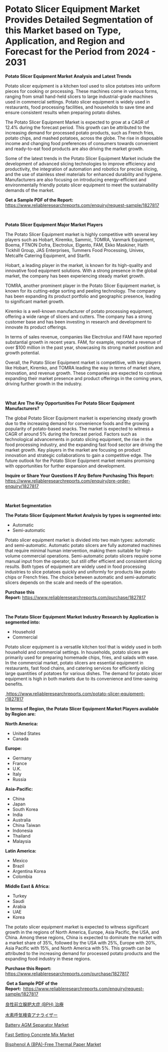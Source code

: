 <p><h1>Potato Slicer Equipment Market Provides Detailed Segmentation of this Market based on Type, Application, and Region and Forecast for the Period from 2024 - 2031</h1></p><p><strong>Potato Slicer Equipment Market Analysis and Latest Trends</strong></p>
<p><p>Potato slicer equipment is a kitchen tool used to slice potatoes into uniform pieces for cooking or processing. These machines come in various forms, ranging from small hand-held slicers to large industrial-grade machines used in commercial settings. Potato slicer equipment is widely used in restaurants, food processing facilities, and households to save time and ensure consistent results when preparing potato dishes.</p><p>The Potato Slicer Equipment Market is expected to grow at a CAGR of 12.4% during the forecast period. This growth can be attributed to the increasing demand for processed potato products, such as French fries, potato chips, and mashed potatoes, across the globe. The rise in disposable income and changing food preferences of consumers towards convenient and ready-to-eat food products are also driving the market growth.</p><p>Some of the latest trends in the Potato Slicer Equipment Market include the development of advanced slicing technologies to improve efficiency and productivity, the integration of automation and robotics for precise slicing, and the use of stainless steel materials for enhanced durability and hygiene. Manufacturers are also focusing on introducing energy-efficient and environmentally friendly potato slicer equipment to meet the sustainability demands of the market.</p></p>
<p><strong>Get a Sample PDF of the Report:&nbsp;</strong> <a href="https://www.reliableresearchreports.com/enquiry/request-sample/1827817">https://www.reliableresearchreports.com/enquiry/request-sample/1827817</a></p>
<p>&nbsp;</p>
<p><strong>Potato Slicer Equipment Major Market Players</strong></p>
<p><p>The Potato Slicer Equipment market is highly competitive with several key players such as Hobart, Kiremko, Sammic, TOMRA, Vanmark Equipment, Boema, FTNON Dofra, Electrolux, Elgento, FAM, Ekko Maskiner, Haith Tickhill Group, JAS Enterprises, Tummers Food Processing, Univex, Metcalfe Catering Equipment, and Starfit. </p><p>Hobart, a leading player in the market, is known for its high-quality and innovative food equipment solutions. With a strong presence in the global market, the company has been experiencing steady market growth. </p><p>TOMRA, another prominent player in the Potato Slicer Equipment market, is known for its cutting-edge sorting and peeling technology. The company has been expanding its product portfolio and geographic presence, leading to significant market growth.</p><p>Kiremko is a well-known manufacturer of potato processing equipment, offering a wide range of slicers and cutters. The company has a strong customer base and has been investing in research and development to innovate its product offerings.</p><p>In terms of sales revenue, companies like Electrolux and FAM have reported substantial growth in recent years. FAM, for example, reported a revenue of over $100 million in the past year, showcasing its strong market position and growth potential.</p><p>Overall, the Potato Slicer Equipment market is competitive, with key players like Hobart, Kiremko, and TOMRA leading the way in terms of market share, innovation, and revenue growth. These companies are expected to continue expanding their market presence and product offerings in the coming years, driving further growth in the industry.</p></p>
<p>&nbsp;</p>
<p><strong>What Are The Key Opportunities For Potato Slicer Equipment Manufacturers?</strong></p>
<p><p>The global Potato Slicer Equipment market is experiencing steady growth due to the increasing demand for convenience foods and the growing popularity of potato-based snacks. The market is expected to witness a CAGR of around 5% during the forecast period. Factors such as technological advancements in potato slicing equipment, the rise in the food processing industry, and the expanding fast food sector are driving the market growth. Key players in the market are focusing on product innovation and strategic collaborations to gain a competitive edge. The future outlook for the Potato Slicer Equipment market remains promising with opportunities for further expansion and development.</p></p>
<p><strong>Inquire or Share Your Questions If Any Before Purchasing This Report:</strong> <a href="https://www.reliableresearchreports.com/enquiry/pre-order-enquiry/1827817">https://www.reliableresearchreports.com/enquiry/pre-order-enquiry/1827817</a></p>
<p>&nbsp;</p>
<p><strong>Market Segmentation</strong></p>
<p><strong>The Potato Slicer Equipment Market Analysis by types is segmented into:</strong></p>
<p><ul><li>Automatic</li><li>Semi-automatic</li></ul></p>
<p><p>Potato slicer equipment market is divided into two main types: automatic and semi-automatic. Automatic potato slicers are fully automated machines that require minimal human intervention, making them suitable for high-volume commercial operations. Semi-automatic potato slicers require some manual input from the operator, but still offer efficient and consistent slicing results. Both types of equipment are widely used in food processing industries to slice potatoes quickly and uniformly for products like potato chips or French fries. The choice between automatic and semi-automatic slicers depends on the scale and needs of the operation.</p></p>
<p><strong>Purchase this Report:&nbsp;</strong><a href="https://www.reliableresearchreports.com/purchase/1827817">https://www.reliableresearchreports.com/purchase/1827817</a></p>
<p>&nbsp;</p>
<p><strong>The Potato Slicer Equipment Market Industry Research by Application is segmented into:</strong></p>
<p><ul><li>Household</li><li>Commercial</li></ul></p>
<p><p>Potato slicer equipment is a versatile kitchen tool that is widely used in both household and commercial settings. In households, potato slicers are primarily used for preparing homemade chips, fries, and salads with ease. In the commercial market, potato slicers are essential equipment in restaurants, fast food chains, and catering services for efficiently slicing large quantities of potatoes for various dishes. The demand for potato slicer equipment is high in both markets due to its convenience and time-saving benefits.</p></p>
<p><a href="https://www.reliableresearchreports.com/potato-slicer-equipment-r1827817">&nbsp;https://www.reliableresearchreports.com/potato-slicer-equipment-r1827817</a></p>
<p><strong>In terms of Region, the Potato Slicer Equipment Market Players available by Region are:</strong></p>
<p>
    <p> <strong> North America: </strong>
        <ul>
            <li>United States</li>
            <li>Canada</li>
        </ul>
        </p> 
    <p> <strong> Europe: </strong>
        <ul>
            <li>Germany</li>
            <li>France</li>
            <li>U.K.</li>
            <li>Italy</li>
            <li>Russia</li>
        </ul>
        </p> 
    <p> <strong> Asia-Pacific: </strong>
        <ul>
            <li>China</li>
            <li>Japan</li>
            <li>South Korea</li>
            <li>India</li>
            <li>Australia</li>
            <li>China Taiwan</li>
            <li>Indonesia</li>
            <li>Thailand</li>
            <li>Malaysia</li>
        </ul>
        </p> 
    <p> <strong> Latin America: </strong>
        <ul>
            <li>Mexico</li>
            <li>Brazil</li>
            <li>Argentina Korea</li>
            <li>Colombia</li>
        </ul>
        </p> 
    <p> <strong> Middle East & Africa: </strong>
        <ul>
            <li>Turkey</li>
            <li>Saudi</li>
            <li>Arabia</li>
            <li>UAE</li>
            <li>Korea</li>
        </ul>
    </p>
    </p>
<p><p>The potato slicer equipment market is expected to witness significant growth in the regions of North America, Europe, Asia Pacific, the USA, and China. Among these regions, China is expected to dominate the market with a market share of 35%, followed by the USA with 25%, Europe with 20%, Asia Pacific with 15%, and North America with 5%. This growth can be attributed to the increasing demand for processed potato products and the expanding food industry in these regions.</p></p>
<p><strong>Purchase this Report: </strong><a href="https://www.reliableresearchreports.com/purchase/1827817">https://www.reliableresearchreports.com/purchase/1827817</a></p>
<p>&nbsp;<strong>Get a Sample PDF of the Report:&nbsp;&nbsp;</strong><a href="https://www.reliableresearchreports.com/enquiry/request-sample/1827817">https://www.reliableresearchreports.com/enquiry/request-sample/1827817</a></p>
<p><strong></strong></p>
<p><p><a href="https://github.com/SarahFahey88/Market-Research-Report-List-1/blob/main/779908441919.md">良性前立腺肥大症 (BPH) 治療</a></p><p><a href="https://github.com/mathieurico66/Market-Research-Report-List-1/blob/main/477812941918.md">水素呼気検査アナライザー</a></p><p><a href="https://www.linkedin.com/pulse/battery-agm-separator-market-research-report-key-successful-rcvce?trackingId=kCGbEFOeYfCO2TMuwlVPVA%3D%3D">Battery AGM Separator Market</a></p><p><a href="https://issuu.com/reportprime-2/docs/fast-setting-concrete-mix-market-size-2030.pptx">Fast Setting Concrete Mix Market</a></p><p><a href="https://www.linkedin.com/pulse/bisphenol-bpa-free-thermal-paper-market-size-growth-outlook-ibg3e?trackingId=LbWIAuXVgBB90I4TwBsiNg%3D%3D">Bisphenol A (BPA)-Free Thermal Paper Market</a></p></p>